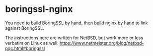 boringssl-nginx
===============

You need to build BoringSSL by hand, then build nginx
by hand to link against BoringSSL.

The instructions here are written for NetBSD, but work
more or less verbatim on Linux as well:
https://www.netmeister.org/blog/netbsd-pqc.html#boringssl
